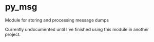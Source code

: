 py_msg
======

Module for storing and processing message dumps

Currently undocumented until I've finished using this module in another project. 
